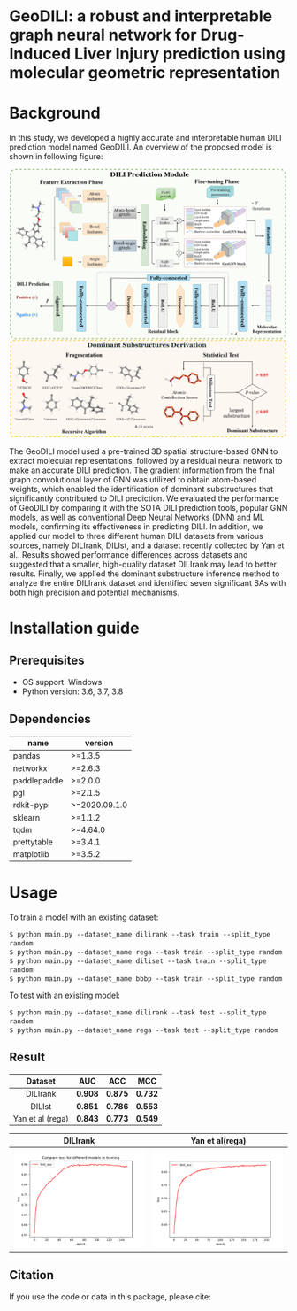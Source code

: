 # GeoDILI: a robust and interpretable graph neural network for Drug-Induced Liver Injury prediction using molecular geometric representation

# Background
In this study, we developed a highly accurate and interpretable human DILI prediction model named GeoDILI. An overview of the proposed model is shown in following figure:  

![image](image.jpg)

The GeoDILI model used a pre-trained 3D spatial structure-based GNN to extract molecular representations, followed by a residual neural network to make an accurate DILI prediction. The gradient information from the final graph convolutional layer of GNN was utilized to obtain atom-based weights, which enabled the identification of dominant substructures that significantly contributed to DILI prediction. We evaluated the performance of GeoDILI by comparing it with the SOTA DILI prediction tools, popular GNN models, as well as conventional Deep Neural Networks (DNN) and ML models, confirming its effectiveness in predicting DILI. In addition, we applied our model to three different human DILI datasets from various sources, namely DILIrank, DILIst, and a dataset recently collected by Yan et al.. Results showed performance differences across datasets and suggested that a smaller, high-quality dataset DILIrank may lead to better results. Finally, we applied the dominant substructure inference method to analyze the entire DILIrank dataset and identified seven significant SAs with both high precision and potential mechanisms. 


# Installation guide
## Prerequisites

* OS support: Windows
* Python version: 3.6, 3.7, 3.8

## Dependencies

| name         | version |
| ------------ | ---- |
| pandas       | \>=1.3.5 |
| networkx     | \>=2.6.3 |
| paddlepaddle | \>=2.0.0 |
| pgl          | \>=2.1.5 |
| rdkit-pypi   | \>=2020.09.1.0 |
| sklearn      | \>=1.1.2 |
| tqdm         | \>=4.64.0 |
| prettytable  | \>=3.4.1 |
| matplotlib   | \>=3.5.2 |

# Usage

To train a model with an existing dataset:

    $ python main.py --dataset_name dilirank --task train --split_type random
    $ python main.py --dataset_name rega --task train --split_type random
    $ python main.py --dataset_name diliset --task train --split_type random
    $ python main.py --dataset_name bbbp --task train --split_type random

To test with an existing model:

    $ python main.py --dataset_name dilirank --task test --split_type random
    $ python main.py --dataset_name rega --task test --split_type random

## Result

|     Dataset      |    AUC    |    ACC    |    MCC    |
| :--------------: | :-------: | :-------: | :-------: |
|     DILIrank     | **0.908** | **0.875** | **0.732** |
|      DILIst      | **0.851** | **0.786** | **0.553** |
| Yan et al (rega) | **0.843** | **0.773** | **0.549** |

|                           DILIrank                           |                     Yan et al(rega)                     |
| :----------------------------------------------------------: | :-----------------------------------------------------: |
| ![dilirank](dilirank.png) | ![raga](raga.png) |



## Citation

If you use the code or data in this package, please cite:

```bibtex

```
